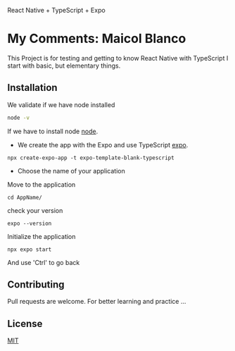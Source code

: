 React Native + TypeScript + Expo

# My Comments: Maicol Blanco
This Project is for testing and getting to know React Native with TypeScript
I start with basic, but elementary things.

## Installation
We validate if we have node installed

```bash
node -v
```
If we have to install node [node](https://reactnative.dev/docs/environment-setup).

- We create the app with the Expo and use TypeScript [expo](https://docs.expo.dev/guides/typescript/).

```terminal
npx create-expo-app -t expo-template-blank-typescript
```
- Choose the name of your application

Move to the application
```
cd AppName/
```

check your version
``` 
expo --version
```

Initialize the application
```
npx expo start
```
And use 'Ctrl' to go back


## Contributing

Pull requests are welcome. For better learning and practice
...

## License

[MIT](https://choosealicense.com/licenses/mit/)
